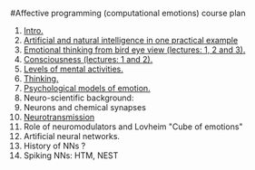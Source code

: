 
#Affective programming (computational emotions) course plan

1. [Intro.](intro.md)
1. [Artificial and natural intelligence in one practical example](one_example.md)
1. [Emotional thinking from bird eye view (lectures: 1, 2 and 3).](emotional_thinking.md)
  2. [Consciousness (lectures: 1 and 2).](consciousness.md)
  2. [Levels of mental activities.](levels_of_mental_activities.md)
  2. [Thinking.](thinking.md)
1. [Psychological models of emotion.](psychological_models_of_emotion.md)
1. Neuro-scientific background:
  2. Neurons and chemical synapses
  2. [Neurotransmission](neurotransmission.md) 
  2. Role of neuromodulators and Lovheim "Cube of emotions"
1. Artificial neural networks.
  2. History of NNs ?
  2. Spiking NNs: HTM, NEST
